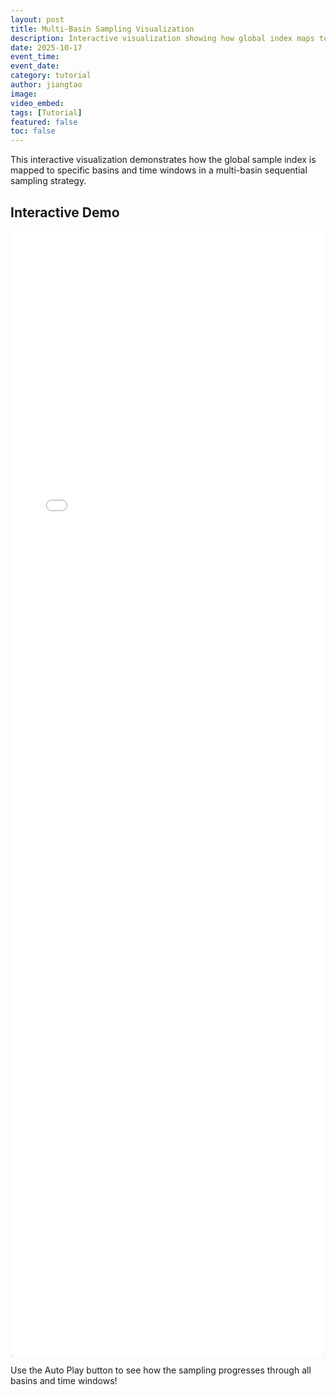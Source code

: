 ```yaml
---
layout: post
title: Multi-Basin Sampling Visualization
description: Interactive visualization showing how global index maps to basin and time window in sequential sampling
date: 2025-10-17
event_time:        
event_date: 
category: tutorial
author: jiangtao
image:
video_embed:
tags: [Tutorial]
featured: false
toc: false
---
```



This interactive visualization demonstrates how the global sample index is mapped to specific basins and time windows in a multi-basin sequential sampling strategy.

## Interactive Demo

<div style="width: 100%; overflow-x: auto;">
<iframe src="{{ site.baseurl }}/assets/sampling-visualization.html" 
        style="width: 100%; height: 1800px; border: none; border-radius: 8px; box-shadow: 0 4px 6px rgba(0,0,0,0.1);" 
        title="Sampling Visualization">
</iframe>
</div>

Use the Auto Play button to see how the sampling progresses through all basins and time windows!
